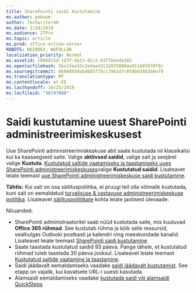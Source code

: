 ```yaml
---
title: SharePointi saidi kustutamine
ms.author: pebaum
author: Techwriter40
ms.date: 1/24/2019
ms.audience: ITPro
ms.topic: article
ms.prod: office-online-server
ROBOTS: NOINDEX, NOFOLLOW
localization_priority: Normal
ms.assetid: c060815d-1d3f-4a13-81c2-0377bbeda202
ms.openlocfilehash: 5ba1fee33c3edaed2c320250004a91160f870f8c
ms.sourcegitcommit: 0b06093dabd685f76cc39b1d7c0f8b03883b6e79
ms.translationtype: MT
ms.contentlocale: et-EE
ms.lasthandoff: 10/25/2019
ms.locfileid: "36747888"
---
```

# <a name="delete-a-site-from-the-new-sharepoint-admin-center"></a>Saidi kustutamine uuest SharePointi administreerimiskeskusest

Uue SharePointi administreerimiskeskuse abil saate kustutada nii klassikalisi kui ka kaasaegseid saite. Valige **aktiivsed saidid**, valige sait ja seejärel valige **Kustuta**. [Kustutatud saitide vaatamiseks ja taastamiseks uues SharePointi administreerimiskeskuses](https://docs.microsoft.com/sharepoint/view-and-restore-deleted-sites-in-new-admin-center)valige **Kustutatud saidid**. Lisateavet leiate teemast [uue SharePointi administreerimiskeskuse saidi kustutamine](https://docs.microsoft.com/sharepoint/delete-site-collection#delete-a-site-in-the-new-sharepoint-admin-center).

**Tähtis:** Kui sait on osa säilituspoliitika, ei pruugi teil olla võimalik kustutada, kuni sait on eemaldatud [turvalisuse &amp; vastavuse administreerimiskeskuse poliitika](https://protection.office.com/?rfr=AdminCenter#/homepage). Lisateavet [säilituspoliitikate](https://docs.microsoft.com/office365/securitycompliance/retention-policies#content-in-onedrive-accounts-and-sharepoint-sites) kohta leiate jaotisest ülevaade. 

Nõuanded:
- SharePointi administraatoritel saab nüüd kustutada saite, mis kuuluvad **Office 365 rühmad**. See kustutab rühma ja kõik selle ressursid, sealhulgas Outlooki postkasti ja kalendri ning meeskondade kanalid. Lisateavet leiate teemast [SharePointi saidi kustutamine](https://docs.microsoft.com/sharepoint/manage-sites-in-new-admin-center#delete-a-site)
- Saate taastada kustutatud saidid 93 päeva. Pange tähele, et kustutatud rühmad tuleb taastada 30 päeva jooksul. Lisateavet leiate teemast [Kustutatud saitide vaatamine ja taastamine](https://docs.microsoft.com/sharepoint/view-and-restore-deleted-sites-in-new-admin-center).
- Saidi jäädavalt eemaldamiseks vaadake [saidi jäädavalt kustutamist](https://docs.microsoft.com/sharepoint/delete-site-collection#permanently-delete-a-site). See etapp on vajalik, kui kavatsete URL-i uuesti kasutada. 
- Alamsaidi eemaldamiseks vaadake [kustutada saidi või alamsaidi QuickSteps](https://support.office.com/article/Delete-a-SharePoint-site-or-subsite-bc37b743-0cef-475e-9a8c-8fc4d40179fb#__bkmkshortcut)
